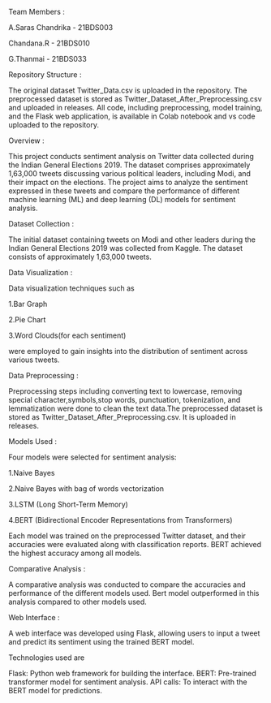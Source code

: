 Team Members :

A.Saras Chandrika - 21BDS003

Chandana.R - 21BDS010

G.Thanmai - 21BDS033

Repository Structure :

The original dataset Twitter_Data.csv is uploaded in the repository. The preprocessed dataset is stored as Twitter_Dataset_After_Preprocessing.csv and uploaded in releases. All code, including preprocessing, model training, and the Flask web application, is available in Colab notebook and vs code uploaded to the repository.

Overview :

This project conducts sentiment analysis on Twitter data collected during the Indian General Elections 2019. The dataset comprises approximately 1,63,000 tweets discussing various political leaders, including Modi, and their impact on the elections. The project aims to analyze the sentiment expressed in these tweets and compare the performance of different machine learning (ML) and deep learning (DL) models for sentiment analysis.

Dataset Collection :

The initial dataset containing tweets on Modi and other leaders during the Indian General Elections 2019 was collected from Kaggle. The dataset consists of approximately 1,63,000 tweets.

Data Visualization :

Data visualization techniques such as

1.Bar Graph

2.Pie Chart

3.Word Clouds(for each sentiment)

were employed to gain insights into the distribution of sentiment across various tweets.

Data Preprocessing :

Preprocessing steps including converting text to lowercase, removing special character,symbols,stop words, punctuation, tokenization, and lemmatization were done to clean the text data.The preprocessed dataset is stored as Twitter_Dataset_After_Preprocessing.csv. It is uploaded in releases.

Models Used :

Four models were selected for sentiment analysis:

1.Naive Bayes

2.Naive Bayes with bag of words vectorization

3.LSTM (Long Short-Term Memory)

4.BERT (Bidirectional Encoder Representations from Transformers)

Each model was trained on the preprocessed Twitter dataset, and their accuracies were evaluated along with classification reports. BERT achieved the highest accuracy among all models.

Comparative Analysis :

A comparative analysis was conducted to compare the accuracies and performance of the different models used. Bert model outperformed in this analysis compared to other models used.

Web Interface :

A web interface was developed using Flask, allowing users to input a tweet and predict its sentiment using the trained BERT model.

Technologies used are

Flask: Python web framework for building the interface.
BERT: Pre-trained transformer model for sentiment analysis.
API calls: To interact with the BERT model for predictions.
